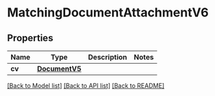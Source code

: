 # MatchingDocumentAttachmentV6


## Properties
Name | Type | Description | Notes
------------ | ------------- | ------------- | -------------
**cv** | [**DocumentV5**](DocumentV5.md) |  | 

[[Back to Model list]](../README.md#documentation-for-models) [[Back to API list]](../README.md#documentation-for-api-endpoints) [[Back to README]](../README.md)


